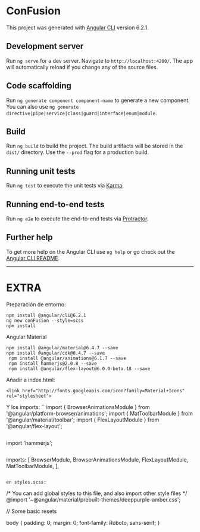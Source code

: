 # ConFusion

This project was generated with [Angular CLI](https://github.com/angular/angular-cli) version 6.2.1.

## Development server

Run `ng serve` for a dev server. Navigate to `http://localhost:4200/`. The app will automatically reload if you change any of the source files.

## Code scaffolding

Run `ng generate component component-name` to generate a new component. You can also use `ng generate directive|pipe|service|class|guard|interface|enum|module`.

## Build

Run `ng build` to build the project. The build artifacts will be stored in the `dist/` directory. Use the `--prod` flag for a production build.

## Running unit tests

Run `ng test` to execute the unit tests via [Karma](https://karma-runner.github.io).

## Running end-to-end tests

Run `ng e2e` to execute the end-to-end tests via [Protractor](http://www.protractortest.org/).

## Further help

To get more help on the Angular CLI use `ng help` or go check out the [Angular CLI README](https://github.com/angular/angular-cli/blob/master/README.md).


--------------------------------------

# EXTRA

Preparación de entorno:
```
npm install @angular/cli@6.2.1
ng new conFusion --style=scss
npm install
```

Angular Material
```
npm install @angular/material@6.4.7 --save
npm install @angular/cdk@6.4.7 --save
 npm install @angular/animations@6.1.7 --save
 npm install hammerjs@2.0.8 --save
 npm install @angular/flex-layout@6.0.0-beta.18 --save
```

Añadir a index.html:
```
<link href="http://fonts.googleapis.com/icon?family=Material+Icons" rel="stylesheet">
```

Y los imports:
``
import { BrowserAnimationsModule } from '@angular/platform-browser/animations';
import { MatToolbarModule } from '@angular/material/toolbar';
import { FlexLayoutModule } from '@angular/flex-layout';
```
``` 
import 'hammerjs';
```

```
  imports: [
    BrowserModule,
    BrowserAnimationsModule,
    FlexLayoutModule,
    MatToolbarModule,
  ],
  ```

en styles.scss:
```
/* You can add global styles to this file, and also import other style files */
@import '~@angular/material/prebuilt-themes/deeppurple-amber.css';

// Some basic resets

body {
    padding: 0;
    margin: 0;
    font-family: Roboto, sans-serif;
}

```

